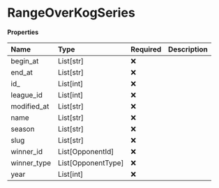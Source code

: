 # RangeOverKogSeries

**Properties**

| Name        | Type               | Required | Description |
| :---------- | :----------------- | :------- | :---------- |
| begin_at    | List[str]          | ❌       |             |
| end_at      | List[str]          | ❌       |             |
| id\_        | List[int]          | ❌       |             |
| league_id   | List[int]          | ❌       |             |
| modified_at | List[str]          | ❌       |             |
| name        | List[str]          | ❌       |             |
| season      | List[str]          | ❌       |             |
| slug        | List[str]          | ❌       |             |
| winner_id   | List[OpponentId]   | ❌       |             |
| winner_type | List[OpponentType] | ❌       |             |
| year        | List[int]          | ❌       |             |
